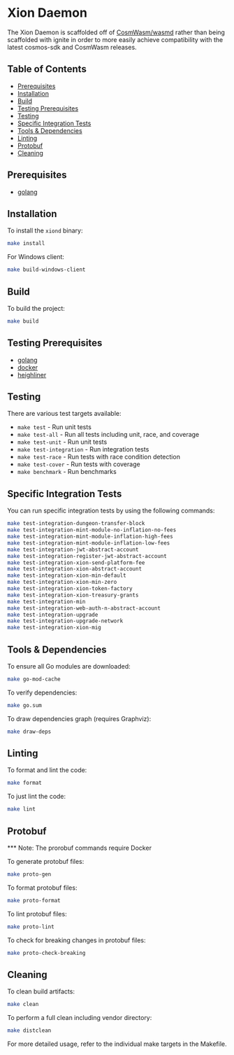 # Xion Daemon

The Xion Daemon is scaffolded off of [CosmWasm/wasmd](https://github.com/CosmWasm/wasmd)
rather than being scaffolded with ignite in order to more easily achieve
compatibility with the latest cosmos-sdk and CosmWasm releases.

## Table of Contents

- [Prerequisites](#prerequisites)
- [Installation](#installation)
- [Build](#build)
- [Testing Prerequisites](#testing-prerequisites)
- [Testing](#testing)
- [Specific Integration Tests](#specific-integration-tests)
- [Tools & Dependencies](#tools--dependencies)
- [Linting](#linting)
- [Protobuf](#protobuf)
- [Cleaning](#cleaning)

## Prerequisites

- [golang](https://golang.org)

## Installation

To install the `xiond` binary:

```sh
make install
```

For Windows client:

```sh
make build-windows-client
```

## Build

To build the project:

```sh
make build
```

## Testing Prerequisites

- [golang](https://golang.org)
- [docker](https://docs.docker.com/get-docker/)
- [heighliner](https://github.com/strangelove-ventures/heighliner)

## Testing

There are various test targets available:

- `make test` - Run unit tests
- `make test-all` - Run all tests including unit, race, and coverage
- `make test-unit` - Run unit tests
- `make test-integration` - Run integration tests
- `make test-race` - Run tests with race condition detection
- `make test-cover` - Run tests with coverage
- `make benchmark` - Run benchmarks

## Specific Integration Tests

You can run specific integration tests by using the following commands:

```sh
make test-integration-dungeon-transfer-block
make test-integration-mint-module-no-inflation-no-fees
make test-integration-mint-module-inflation-high-fees
make test-integration-mint-module-inflation-low-fees
make test-integration-jwt-abstract-account
make test-integration-register-jwt-abstract-account
make test-integration-xion-send-platform-fee
make test-integration-xion-abstract-account
make test-integration-xion-min-default
make test-integration-xion-min-zero
make test-integration-xion-token-factory
make test-integration-xion-treasury-grants
make test-integration-min
make test-integration-web-auth-n-abstract-account
make test-integration-upgrade
make test-integration-upgrade-network
make test-integration-xion-mig
```

## Tools & Dependencies

To ensure all Go modules are downloaded:

```sh
make go-mod-cache
```

To verify dependencies:

```sh
make go.sum
```

To draw dependencies graph (requires Graphviz):

```sh
make draw-deps
```

## Linting

To format and lint the code:

```sh
make format
```

To just lint the code:

```sh
make lint
```

## Protobuf

*** Note: The prorobuf commands require Docker

To generate protobuf files:

```sh
make proto-gen
```

To format protobuf files:

```sh
make proto-format
```

To lint protobuf files:

```sh
make proto-lint
```

To check for breaking changes in protobuf files:

```sh
make proto-check-breaking
```

## Cleaning

To clean build artifacts:

```sh
make clean
```

To perform a full clean including vendor directory:

```sh
make distclean
```

For more detailed usage, refer to the individual make targets in the Makefile.
